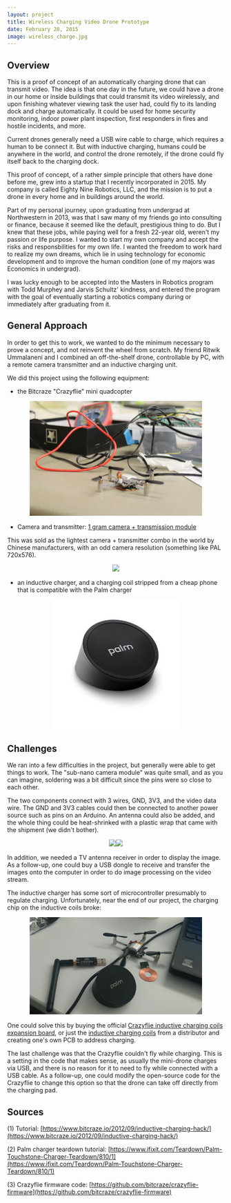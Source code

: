 ```yaml
---
layout: project
title: Wireless Charging Video Drone Prototype
date: February 20, 2015
image: wireless_charge.jpg
---
```


## Overview
This is a proof of concept of an automatically charging drone that can transmit video. The idea is that one day in the future, we could have a drone in our home or inside buildings that could transmit its video wirelessly, and upon finishing whatever viewing task the user had, could fly to its landing dock and charge automatically. It could be used for home security monitoring, indoor power plant inspection, first responders in fires and hostile incidents, and more.

Current drones generally need a USB wire cable to charge, which requires a human to be connect it. But with inductive charging, humans could be anywhere in the world, and control the drone remotely, if the drone could fly itself back to the charging dock. 

This proof of concept, of a rather simple principle that others have done before me, grew into a startup that I recently incorporated in 2015. My company is called Eighty Nine Robotics, LLC, and the mission is to put a drone in every home and in buildings around the world. 

Part of my personal journey, upon graduating from undergrad at Northwestern in 2013, was that I saw many of my friends go into consulting or finance, because it seemed like the default, prestigious thing to do. But I knew that these jobs, while paying well for a fresh 22-year old, weren't my passion or life purpose. I wanted to start my own company and accept the risks and responsbilities for my own life. I wanted the freedom to work hard to realize my own dreams, which lie in using technology for economic development and to improve the human condition (one of my majors was Economics in undergrad). 

I was lucky enough to be accepted into the Masters in Robotics program with Todd Murphey and Jarvis Schultz' kindness, and entered the program with the goal of eventually starting a robotics company during or immediately after graduating from it.

## General Approach

In order to get this to work, we wanted to do the minimum necessary to prove a concept, and not reinvent the wheel from scratch. My friend Ritwik Ummalaneni and I combined an off-the-shelf drone, controllable by PC, with a remote camera transmitter and an inductive charging unit. 

We did this project using the following equipment:

- the Bitcraze "Crazyflie" mini quadcopter

<center>
<img src="https://github.com/robotjackie/portfolio/blob/gh-pages/public/images/crazyflie.JPG?raw=true" width="400">
</center>


- Camera and transmitter: [1 gram camera + transmission module](http://www.fpvhobby.com/143-sub-nano-combo-set.html)

This was sold as the lightest camera + transmitter combo in the world by Chinese manufacturers, with an odd camera resolution (something like PAL 720x576).
<center><img src="http://www.fpvhobby.com/img/p/143-353-large.jpg" width="300"></center>

- an inductive charger, and a charging coil stripped from a cheap phone that is compatible with the Palm charger
<center><img src="https://github.com/robotjackie/portfolio/blob/gh-pages/public/images/palm_charger.jpg?raw=true" width="300"></center>


## Challenges
We ran into a few difficulties in the project, but generally were able to get things to work. The "sub-nano camera module" was quite small, and as you can imagine, soldering was a bit difficult since the pins were so close to each other. 

The two components connect with 3 wires, GND, 3V3, and the video data wire. The GND and 3V3 cables could then be connected to another power source such as pins on an Arduino. An antenna could also be added, and the whole thing could be heat-shrinked with a plastic wrap that came with the shipment (we didn't bother).

<center><img src="http://www.fpvhobby.com/img/p/143-354-thickbox.jpg" width="250"><img src="http://www.fpvhobby.com/img/p/143-380-thickbox.jpg" width="250"></center>

In addition, we needed a TV antenna receiver in order to display the image. As a follow-up, one could buy a USB dongle to receive and transfer the images onto the computer in order to do image processing on the video stream.

The inductive charger has some sort of microcontroller presumably to regulate charging. Unfortunately, near the end of our project, the charging chip on the inductive coils broke: 

<center><img src="https://github.com/robotjackie/portfolio/blob/gh-pages/public/images/crazyflie_broken.jpg?raw=true" alt="Broken charging chip" width="400"></center>

One could solve this by buying the official [Crazyflie inductive charging coils expansion board](http://www.seeedstudio.com/depot/Crazyflie-20-Qi-inductive-charging-expansion-board-p-2112.html), or just the [inductive charging coils](http://www.digikey.com/product-search/en/inductors-coils-chokes/wireless-charging-coils/197928?WT.srch=1) from a distributor and creating one's own PCB to address charging.

The last challenge was that the Crazyflie couldn't fly while charging. This is a setting in the code that makes sense, as usually the mini-drone charges via USB, and there is no reason for it to need to fly while connected with a USB cable. As a follow-up, one could modify the open-source code for the Crazyflie to change this option so that the drone can take off directly from the charging pad.


## Sources
(1) Tutorial: [https://www.bitcraze.io/2012/09/inductive-charging-hack/](https://www.bitcraze.io/2012/09/inductive-charging-hack/)

(2) Palm charger teardown tutorial: [https://www.ifixit.com/Teardown/Palm-Touchstone-Charger-Teardown/810/1](https://www.ifixit.com/Teardown/Palm-Touchstone-Charger-Teardown/810/1)

(3) Crazyflie firmware code: [https://github.com/bitcraze/crazyflie-firmware](https://github.com/bitcraze/crazyflie-firmware)

